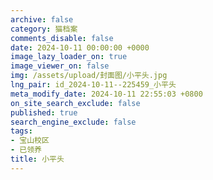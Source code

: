 ```yaml
---
archive: false
category: 猫档案
comments_disable: false
date: 2024-10-11 00:00:00 +0000
image_lazy_loader_on: true
image_viewer_on: false
img: /assets/upload/封面图/小平头.jpg
lng_pair: id_2024-10-11--225459_小平头
meta_modify_date: 2024-10-11 22:55:03 +0800
on_site_search_exclude: false
published: true
search_engine_exclude: false
tags:
- 宝山校区
- 已领养
title: 小平头
---
```

